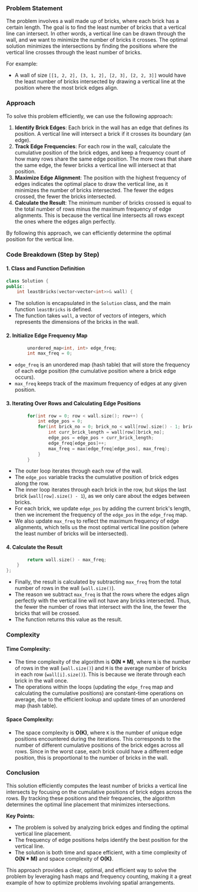 ### Problem Statement

The problem involves a wall made up of bricks, where each brick has a certain length. The goal is to find the least number of bricks that a vertical line can intersect. In other words, a vertical line can be drawn through the wall, and we want to minimize the number of bricks it crosses. The optimal solution minimizes the intersections by finding the positions where the vertical line crosses through the least number of bricks.

For example:
- A wall of size `[[1, 2, 2], [3, 1, 2], [2, 3], [2, 2, 3]]` would have the least number of bricks intersected by drawing a vertical line at the position where the most brick edges align.

### Approach

To solve this problem efficiently, we can use the following approach:

1. **Identify Brick Edges**: Each brick in the wall has an edge that defines its position. A vertical line will intersect a brick if it crosses its boundary (an edge).
2. **Track Edge Frequencies**: For each row in the wall, calculate the cumulative position of the brick edges, and keep a frequency count of how many rows share the same edge position. The more rows that share the same edge, the fewer bricks a vertical line will intersect at that position.
3. **Maximize Edge Alignment**: The position with the highest frequency of edges indicates the optimal place to draw the vertical line, as it minimizes the number of bricks intersected. The fewer the edges crossed, the fewer the bricks intersected.
4. **Calculate the Result**: The minimum number of bricks crossed is equal to the total number of rows minus the maximum frequency of edge alignments. This is because the vertical line intersects all rows except the ones where the edges align perfectly.

By following this approach, we can efficiently determine the optimal position for the vertical line.

### Code Breakdown (Step by Step)

#### 1. **Class and Function Definition**
```cpp
class Solution {
public:
    int leastBricks(vector<vector<int>>& wall) {
```
- The solution is encapsulated in the `Solution` class, and the main function `leastBricks` is defined.
- The function takes `wall`, a vector of vectors of integers, which represents the dimensions of the bricks in the wall.

#### 2. **Initialize Edge Frequency Map**
```cpp
        unordered_map<int, int> edge_freq;
        int max_freq = 0;
```
- `edge_freq` is an unordered map (hash table) that will store the frequency of each edge position (the cumulative position where a brick edge occurs).
- `max_freq` keeps track of the maximum frequency of edges at any given position.

#### 3. **Iterating Over Rows and Calculating Edge Positions**
```cpp
        for(int row = 0; row < wall.size(); row++) {
            int edge_pos = 0;
            for(int brick_no = 0; brick_no < wall[row].size() - 1; brick_no++) {
                int curr_brick_length = wall[row][brick_no];
                edge_pos = edge_pos + curr_brick_length;
                edge_freq[edge_pos]++;
                max_freq = max(edge_freq[edge_pos], max_freq);
            }
        }
```
- The outer loop iterates through each row of the wall.
- The `edge_pos` variable tracks the cumulative position of brick edges along the row.
- The inner loop iterates through each brick in the row, but skips the last brick (`wall[row].size() - 1`), as we only care about the edges between bricks.
- For each brick, we update `edge_pos` by adding the current brick's length, then we increment the frequency of the `edge_pos` in the `edge_freq` map.
- We also update `max_freq` to reflect the maximum frequency of edge alignments, which tells us the most optimal vertical line position (where the least number of bricks will be intersected).

#### 4. **Calculate the Result**
```cpp
        return wall.size() - max_freq;
    }
};
```
- Finally, the result is calculated by subtracting `max_freq` from the total number of rows in the wall (`wall.size()`).
- The reason we subtract `max_freq` is that the rows where the edges align perfectly with the vertical line will not have any bricks intersected. Thus, the fewer the number of rows that intersect with the line, the fewer the bricks that will be crossed.
- The function returns this value as the result.

### Complexity

#### Time Complexity:
- The time complexity of the algorithm is **O(N * M)**, where `N` is the number of rows in the wall (`wall.size()`) and `M` is the average number of bricks in each row (`wall[i].size()`). This is because we iterate through each brick in the wall once.
- The operations within the loops (updating the `edge_freq` map and calculating the cumulative positions) are constant-time operations on average, due to the efficient lookup and update times of an unordered map (hash table).
  
#### Space Complexity:
- The space complexity is **O(K)**, where `K` is the number of unique edge positions encountered during the iterations. This corresponds to the number of different cumulative positions of the brick edges across all rows. Since in the worst case, each brick could have a different edge position, this is proportional to the number of bricks in the wall.

### Conclusion

This solution efficiently computes the least number of bricks a vertical line intersects by focusing on the cumulative positions of brick edges across the rows. By tracking these positions and their frequencies, the algorithm determines the optimal line placement that minimizes intersections.

**Key Points:**
- The problem is solved by analyzing brick edges and finding the optimal vertical line placement.
- The frequency of edge positions helps identify the best position for the vertical line.
- The solution is both time and space efficient, with a time complexity of **O(N * M)** and space complexity of **O(K)**.

This approach provides a clear, optimal, and efficient way to solve the problem by leveraging hash maps and frequency counting, making it a great example of how to optimize problems involving spatial arrangements.